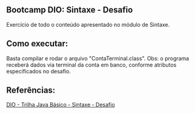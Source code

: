 ## Bootcamp DIO: Sintaxe - Desafio

Exercício de todo o conteúdo apresentado no módulo de Sintaxe.

## Como executar:

Basta compilar e rodar o arquivo "ContaTerminal.class".
Obs: o programa receberá dados via terminal da conta em banco, conforme atributos especificados no desafio.

## Referências:
[DIO - Trilha Java Básico - Sintaxe - Desafio](https://github.com/digitalinnovationone/trilha-java-basico/blob/main/desafios/sintaxe/README.md)
